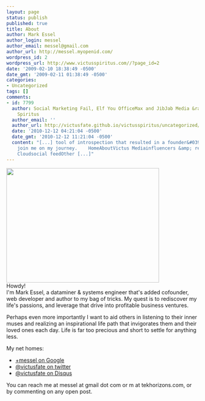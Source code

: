 ```yaml
---
layout: page
status: publish
published: true
title: About
author: Mark Essel
author_login: messel
author_email: messel@gmail.com
author_url: http://messel.myopenid.com/
wordpress_id: 2
wordpress_url: http://www.victusspiritus.com//?page_id=2
date: '2009-02-10 18:38:49 -0500'
date_gmt: '2009-02-11 01:38:49 -0500'
categories:
- Uncategorized
tags: []
comments:
- id: 7799
  author: Social Marketing Fail, Elf You OfficeMax and JibJab Media &raquo; Victus
    Spiritus
  author_email: ''
  author_url: http://victusfate.github.io/victusspiritus/uncategorized/2010/12/12/social-marketing-fail-elf-you-officemax-and-jibjab-media/
  date: '2010-12-12 04:21:04 -0500'
  date_gmt: '2010-12-12 11:21:04 -0500'
  content: "[...] tool of introspection that resulted in a founder&#039;s quest. Please
    join me on my journey.    HomeAboutVictus Mediainfluencers &amp; recent commentsTag
    Cloudsocial feedOther [...]"
---
```

<p><a href="{{ site.url }}/assets/2009/02/MichelleAndMeJustMarried1.jpeg"><img class="aligncenter size-full wp-image-4217" title="MichelleAndMeJustMarried" src="{{ site.url }}/assets/2009/02/MichelleAndMeJustMarried1.jpeg" alt="" width="400" height="300" /></a><br />
Howdy!<br />
I'm Mark Essel, a dataminer &amp; systems engineer that's added cofounder, web developer and author to my bag of tricks. My quest is to rediscover my life's passions, and leverage that drive into profitable business ventures.</p>
<p>Perhaps even more importantly I want to aid others in listening to their inner muses and realizing an inspirational life path that invigorates them and their loved ones each day. Life is far too precious and short to settle for anything less.</p>
<p>My net homes:</p>
<ul>
<li><a href="http://profiles.google.com/messel">+messel on Google</a></li>
<li><a href="http://twitter.com/victusfate">@victusfate on twitter</a></li>
<li><a href="http://disqus.com/victusfate/">@victusfate on Disqus</a></li>
</ul>
<p>You can reach me at messel at gmail dot com or m at tekhorizons.com, or by commenting on any open post.</p>
